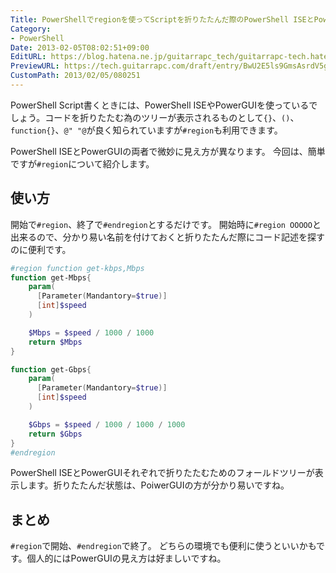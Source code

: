```yaml
---
Title: PowerShellでregionを使ってScriptを折りたたんだ際のPowerShell ISEとPowerGUIの見え方の違い
Category:
- PowerShell
Date: 2013-02-05T08:02:51+09:00
EditURL: https://blog.hatena.ne.jp/guitarrapc_tech/guitarrapc-tech.hatenablog.com/atom/entry/6802418398340412263
PreviewURL: https://tech.guitarrapc.com/draft/entry/BwU2E5ls9GmsAsrdV5gNktLQquU
CustomPath: 2013/02/05/080251
---
```


<!--
Date: 2013-02-05T08:02:51+09:00
URL: https://tech.guitarrapc.com/entry/2013/02/05/080251
-->

PowerShell Script書くときには、PowerShell ISEやPowerGUIを使っているでしょう。コードを折りたたむ為のツリーが表示されるものとして`{}`、`()`、`function{}`、`@" "@`が良く知られていますが`#region`も利用できます。

PowerShell ISEとPowerGUIの両者で微妙に見え方が異なります。 今回は、簡単ですが`#region`について紹介します。

## 使い方

開始で`#region`、終了で`#endregion`とするだけです。 開始時に`#region OOOOO`と出来るので、分かり易い名前を付けておくと折りたたんだ際にコード記述を探すのに便利です。

```ps1
#region function get-kbps,Mbps
function get-Mbps{
    param(
      [Parameter(Mandantory=$true)]
      [int]$speed
    )

    $Mbps = $speed / 1000 / 1000
    return $Mbps
}

function get-Gbps{
    param(
      [Parameter(Mandantory=$true)]
      [int]$speed
    )

    $Gbps = $speed / 1000 / 1000 / 1000
    return $Gbps
}
#endregion
```

PowerShell ISEとPowerGUIそれぞれで折りたたむためのフォールドツリーが表示します。折りたたんだ状態は、PoiwerGUIの方が分かり易いですね。

## まとめ

`#region`で開始、`#endregion`で終了。
どちらの環境でも便利に使うといいかもです。個人的にはPowerGUIの見え方は好ましいですね。
